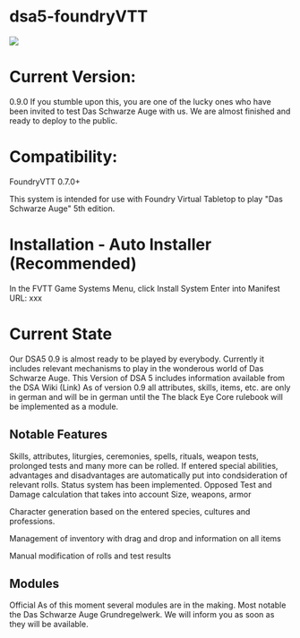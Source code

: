 # dsa5-foundryVTT
![](https://repository-images.githubusercontent.com/311655339/4d523800-55a9-11eb-9e2e-6bbc2b71d8a4)

# Current Version: 
0.9.0
If you stumble upon this, you are one of the lucky ones who have been invited to test Das Schwarze Auge with us. We are almost finished and ready to deploy to the public.

# Compatibility: 
FoundryVTT 0.7.0+

This system is intended for use with Foundry Virtual Tabletop to play "Das Schwarze Auge" 5th edition.

# Installation - Auto Installer (Recommended)
In the FVTT Game Systems Menu, click Install System
Enter into Manifest URL: xxx

# Current State
Our DSA5 0.9 is almost ready to be played by everybody.
Currently it includes relevant mechanisms to play in the wonderous world of Das Schwarze Auge.
This Version of DSA 5 includes information available from the DSA Wiki (Link)
As of version 0.9 all attributes, skills, items, etc. are only in german and will be in german until the The black Eye Core rulebook will be implemented as a module.

## Notable Features
Skills, attributes, liturgies, ceremonies, spells, rituals, weapon tests, prolonged tests and many more can be rolled.
If entered special abilities, advantages and disadvantages are automatically put into condsideration of relevant rolls.
Status system has been implemented. 
Opposed Test and Damage calculation that takes into account Size, weapons, armor 

Character generation based on the entered species, cultures and professions.

Management of inventory with drag and drop and information on all items

Manual modification of rolls and test results

## Modules
Official
As of this moment several modules are in the making. Most notable the Das Schwarze Auge Grundregelwerk.
We will inform you as soon as they will be available.

